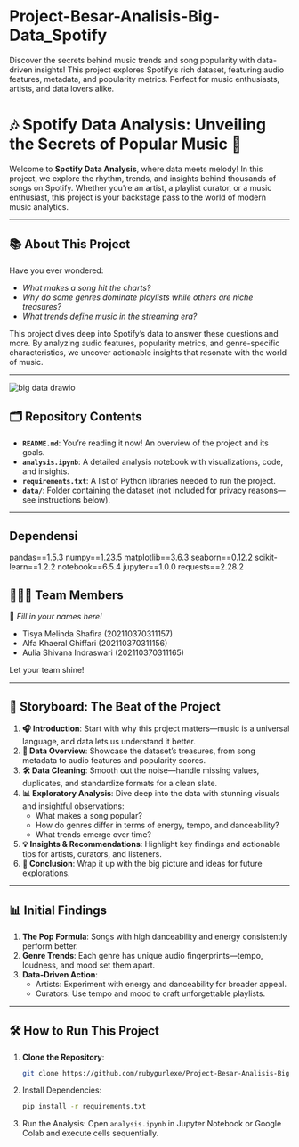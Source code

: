 # Project-Besar-Analisis-Big-Data_Spotify
Discover the secrets behind music trends and song popularity with data-driven insights! This project explores Spotify’s rich dataset, featuring audio features, metadata, and popularity metrics. Perfect for music enthusiasts, artists, and data lovers alike.

# 🎶 Spotify Data Analysis: Unveiling the Secrets of Popular Music 🎵

Welcome to **Spotify Data Analysis**, where data meets melody! In this project, we explore the rhythm, trends, and insights behind thousands of songs on Spotify. Whether you're an artist, a playlist curator, or a music enthusiast, this project is your backstage pass to the world of modern music analytics.

---

## 📚 **About This Project**

Have you ever wondered:
- *What makes a song hit the charts?*
- *Why do some genres dominate playlists while others are niche treasures?*
- *What trends define music in the streaming era?*

This project dives deep into Spotify’s data to answer these questions and more. By analyzing audio features, popularity metrics, and genre-specific characteristics, we uncover actionable insights that resonate with the world of music.

---
![big data drawio](https://github.com/user-attachments/assets/0c6a1849-a1bf-40e3-9940-66aca28b0638)

## 🗂️ **Repository Contents**

- **`README.md`**: You’re reading it now! An overview of the project and its goals.
- **`analysis.ipynb`**: A detailed analysis notebook with visualizations, code, and insights.
- **`requirements.txt`**: A list of Python libraries needed to run the project.
- **`data/`**: Folder containing the dataset (not included for privacy reasons—see instructions below).

---

## Dependensi
pandas==1.5.3
numpy==1.23.5
matplotlib==3.6.3
seaborn==0.12.2
scikit-learn==1.2.2
notebook==6.5.4
jupyter==1.0.0
requests==2.28.2

## 🧑‍🤝‍🧑 **Team Members**
🎤 *Fill in your names here!*  
- Tisya Melinda Shafira (202110370311157) 
- Alfa Khaeral Ghiffari (202110370311156)  
- Aulia Shivana Indraswari (202110370311165)   

Let your team shine!

---

## 🎨 **Storyboard: The Beat of the Project**

1. **🎧 Introduction**: Start with why this project matters—music is a universal language, and data lets us understand it better.  
2. **🎵 Data Overview**: Showcase the dataset’s treasures, from song metadata to audio features and popularity scores.  
3. **🛠️ Data Cleaning**: Smooth out the noise—handle missing values, duplicates, and standardize formats for a clean slate.  
4. **📊 Exploratory Analysis**: Dive deep into the data with stunning visuals and insightful observations:
   - What makes a song popular?
   - How do genres differ in terms of energy, tempo, and danceability?
   - What trends emerge over time?  
5. **💡 Insights & Recommendations**: Highlight key findings and actionable tips for artists, curators, and listeners.  
6. **🎯 Conclusion**: Wrap it up with the big picture and ideas for future explorations.

---

## 📊 **Initial Findings**

1. **The Pop Formula**: Songs with high danceability and energy consistently perform better.  
2. **Genre Trends**: Each genre has unique audio fingerprints—tempo, loudness, and mood set them apart.  
3. **Data-Driven Action**:
   - Artists: Experiment with energy and danceability for broader appeal.
   - Curators: Use tempo and mood to craft unforgettable playlists.

---

## 🛠️ **How to Run This Project**

1. **Clone the Repository**:
   ```bash
   git clone https://github.com/rubygurlexe/Project-Besar-Analisis-Big-Data_Spotify.git
2. Install Dependencies:
   ```bash
   pip install -r requirements.txt
3. Run the Analysis: Open `analysis.ipynb` in Jupyter Notebook or Google Colab and execute cells sequentially.
